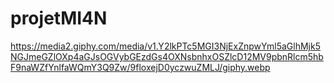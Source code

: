 # projetMI4N
 
https://media2.giphy.com/media/v1.Y2lkPTc5MGI3NjExZnpwYml5aGlhMjk5NGJmeGZlOXp4aGJsOGVybGEzdGs4OXNsbnhxOSZlcD12MV9pbnRlcm5hbF9naWZfYnlfaWQmY3Q9Zw/9floxejD0yczwuZMLJ/giphy.webp
